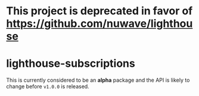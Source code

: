 # This project is deprecated in favor of https://github.com/nuwave/lighthouse

# lighthouse-subscriptions

This is currently considered to be an **alpha** package and the API is likely to change before `v1.0.0` is released.
